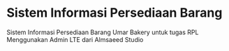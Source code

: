 # Sistem Informasi Persediaan Barang
Sistem Informasi Persediaan Barang Umar Bakery untuk tugas RPL<br>
Menggunakan Admin LTE dari Almsaeed Studio
